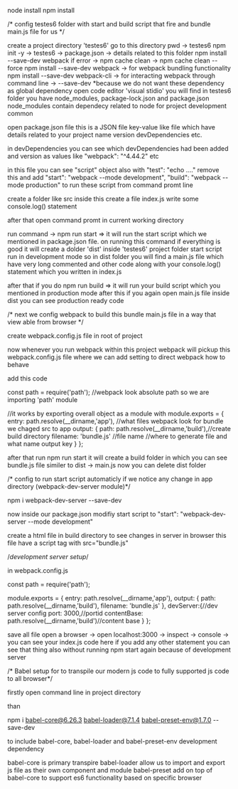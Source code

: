 node install
npm install

/* config testes6 folder with start and build script that fire and bundle main.js file for us */

create a project directory 'testes6'
go to this directory pwd -> testes6
npm init -y -> testes6 -> package.json -> details related to this folder
npm install --save-dev webpack if error ->  npm cache clean -> npm cache clean --force
npm install --save-dev webpack -> for webpack bundling functionality 
npm install --save-dev webpack-cli -> for interacting webpack through command line -> --save-dev *because we do not want these dependency as global dependency 
open code editor 'visual stidio' 
you will find in testes6 folder you have node_modules, package-lock.json and package.json node_modules contain dependecy related to node for project development common 

open package.json file 
this is a JSON file key-value like file which have details related to your project name version devDependencies  etc.

in devDependencies you can see which devDependencies had been added and version as values like "webpack": "^4.44.2" etc

in this file you can see "script" object also with "test": "echo ...." remove this and add "start": "webpack --mode development", "build": "webpack --mode production" to run these script from command promt line

create a folder like src inside this create a file index.js write some console.log() statement 

after that open command promt in current working directory 

run command -> npm run start => it will run the start script which we mentioned in package.json file. on running this command if everything is good it will create a dolder 'dist' inside 'testes6' project folder start script run in development mode so in dist folder you will find a main.js file which have very long commented and other code along with your console.log() statement which you written in index.js 

after that if you do npm run build => it will run your build script which you mentioned in production mode after this if you again open main.js file inside dist you can see production ready code

/* next we config webpack to build this bundle main.js file in a way that view able from browser */

create webpack.config.js file in root of project 

now whenever you run webpack within this project webpack will pickup this webpack.config.js file where we can add setting to direct webpack how to behave 

add this code 

const path = require('path'); //webpack look absolute path so we are importing 'path' module 

//it works by exporting overall object as a module with 
module.exports = {
    entry: path.resolve(__dirname,'app'), //what files webpack look for bundle we chaged src to app
    output: {
        path: path.resolve(__dirname,'build'),//create build directory
        filename: 'bundle.js' //file name 
        //where to generate file and what name output key
    }
};

after that run npm run start
it will create a build folder in which you can see bundle.js file similer to dist -> main.js now you can delete dist folder

/* config to run start script automaticly if we notice any change in app directory (webpack-dev-server module)*/
 
npm i webpack-dev-server --save-dev

now inside our package.json modifiy start script to "start": "webpack-dev-server --mode development"

create a html file in build directory to see changes in server in browser this file have a script tag with src="bundle.js" 

<!DOCTYPE html>
<html>
    <body>
        <script src="bundle.js"></script>
    </body>
</html>


/*development server setup*/

in webpack.config.js 

const path = require('path');

module.exports = {
    entry: path.resolve(__dirname,'app'),
    output: {
        path: path.resolve(__dirname,'build'),
        filename: 'bundle.js'
    },
    devServer:{//dev server config
        port: 3000,//portid
        contentBase: path.resolve(__dirname,'build')//content base
    }
};

save all file open a browser -> open localhost:3000 -> inspect -> console -> you can see your index.js code here if you add any other statement you can see that thing also without running npm start again because of development server


/* Babel setup for to transpile our modern js code to fully supported js code to all browser*/

firstly open command line in project directory 

than 

npm i babel-core@6.26.3 babel-loader@7.1.4 babel-preset-env@1.7.0 --save-dev

to include babel-core, babel-loader and babel-preset-env development dependency 

babel-core is primary transpire 
babel-loader allow us to import and export js file as their own component and module
babel-preset add on top of babel-core to support es6 functionality based on specific browser


